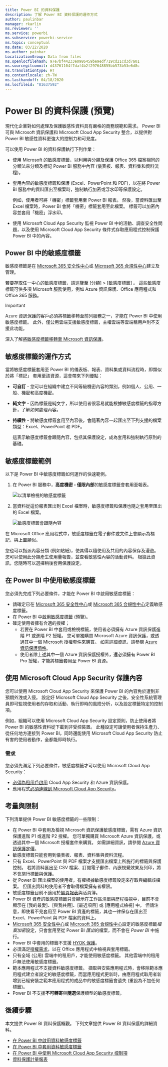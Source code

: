 ```yaml
---
title: Power BI 的資料保護
description: 了解 Power BI 資料保護的運作方式
author: paulinbar
manager: rkarlin
ms.reviewer: ''
ms.service: powerbi
ms.subservice: powerbi-service
ms.topic: conceptual
ms.date: 03/22/2020
ms.author: painbar
LocalizationGroup: Data from files
ms.openlocfilehash: 97e7bf44233e0986459be9edf719cd21cd3d7a01
ms.sourcegitcommit: d43761104f7daf4b2f297648855bb573b53e6d8c
ms.translationtype: HT
ms.contentlocale: zh-TW
ms.lasthandoff: 04/18/2020
ms.locfileid: "81637592"
---
```

# <a name="data-protection-in-power-bi-preview"></a>Power BI 的資料保護 (預覽)

現代化企業對如何處理及保護敏感性資料具有嚴格的商務規範和需求。 Power BI 可與 Microsoft 資訊保護和 Microsoft Cloud App Security 整合，以提供對 Power BI 敏感性資料更強大的控制力和可見度。 

可以使用 Power BI 的資料保護執行下列作業：

* 使用 Microsoft 的敏感度標籤，以利用與分類及保護 Office 365 檔案相同的分類法來分類及標記 Power BI 服務中內容 (儀表板、報表、資料集和資料流程)。 

* 套用內容的敏感度標籤和保護 (Excel、PowerPoint 和 PDF)，以在將 Power BI 服務中的資料匯出至檔案時，強制執行加密或浮水印等保護設定。 

  例如，使用者可將「機密」標籤套用至 Power BI 報表。 然後，當資料匯出至 Excel 檔案時，Power BI 會將「機密」標籤套用至此檔案。 標籤可以加密內容並套用「機密」浮水印。

* 使用 Microsoft Cloud App Security 監視 Power BI 中的活動、調查安全性問題，以及使用 Microsoft Cloud App Security 條件式存取應用程式控制保護 Power BI 中的內容。 

## <a name="sensitivity-labels-in-power-bi"></a>Power BI 中的敏感度標籤

敏感度標籤是在 [Microsoft 365 安全性中心](https://security.microsoft.com/)或 [Microsoft 365 合規性中心](https://compliance.microsoft.com/)建立及管理。

若要存取任一中心的敏感度標籤，請巡覽至 [分類] > [敏感度標籤]  。 這些敏感度標籤可供多項 Microsoft 服務使用，例如 Azure 資訊保護、Office 應用程式和 Office 365 服務。

> [!IMPORTANT]
> Azure 資訊保護的客戶必須將標籤移轉至前列服務之一，才能在 Power BI 中使用敏感度標籤。 此外，僅公用雲端支援敏感度標籤，主權雲端等雲端租用戶則不支援此功能。
>
> 深入了解[將敏感度標籤移轉至 Microsoft 資訊保護](https://docs.microsoft.com/azure/information-protection/configure-policy-migrate-labels)。

## <a name="how-sensitivity-labels-work"></a>敏感度標籤的運作方式

當將敏感度標籤套用至 Power BI 的儀表板、報表、資料集或資料流程時，即類似於將「標記」  套用至該資源，這會帶來下列優點：
* **可自訂** - 您可以在組織中建立不同等級機密內容的類別，例如個人、公用、一般、機密和高度機密。
* **純文字** - 因為標籤是純文字，所以使用者很容易就能根據敏感度標籤的指導方針，了解如何處理內容。
* **持續性** - 將敏感度標籤套用至內容後，會隨著內容一起匯出至下列支援的檔案類型：Excel、PowerPoint 和 PDF。 

  這表示敏感度標籤會跟隨內容，包括其保護設定，成為套用和強制執行原則的基礎。 

## <a name="sensitivity-label-example"></a>敏感度標籤範例 

以下是 Power BI 中敏感度標籤如何運作的快速範例。

1. 在 Power BI 服務中，**高度機密 - 僅限內部**的敏感度標籤會套用至報表。

   ![以清單檢視的敏感度標籤](media/service-security-data-protection-overview/sensitivity-labels-overview-01.png)

2. 當資料從這份報表匯出到 Excel 檔案時，敏感度標籤和保護也隨之套用至匯出的 Excel 檔案。

   ![敏感度標籤會跟隨內容](media/service-security-data-protection-overview/sensitivity-labels-overview-02.png)

在 Microsoft Office 應用程式中，敏感度標籤在電子郵件或文件上會顯示為標記，與上圖類似。

您也可以指派內容分類 (例如貼紙)，使其得以隨使用及共用的內容保存及漫遊。 您可以使用此分類產生使用量報告，並查看敏感性內容的活動資料。 根據此資訊，您隨時可以選擇稍後套用保護設定。


## <a name="using-sensitivity-labels-in-power-bi"></a>在 Power BI 中使用敏感度標籤

您必須先完成下列必要條件，才能在 Power BI 中啟用敏感度標籤： 

* 請確定已在 [Microsoft 365 安全性中心](https://security.microsoft.com/)或 [Microsoft 365 合規性中心](https://compliance.microsoft.com/)定義敏感度標籤。 
* 在 Power BI 中[啟用敏感度標籤](service-security-enable-data-sensitivity-labels.md) (預覽)。
* 確定使用者擁有合適的授權；
  * 若要在 Power BI 中套用或檢視標籤，使用者必須擁有 Azure 資訊保護進階 P1 或進階 P2 授權。 您可單獨購買 Microsoft Azure 資訊保護，或透過其中一個 Microsoft 授權套件來購買。 如需詳細資訊，請參閱 [Azure 資訊保護價格](https://azure.microsoft.com/pricing/details/information-protection/)。
  * 使用者除上述其中一個 Azure 資訊保護授權外，還必須擁有 Power BI Pro 授權，才能將標籤套用至 Power BI 資源。 

## <a name="protect-content-using-microsoft-cloud-app-security"></a>使用 Microsoft Cloud App Security 保護內容

您可以使用 Microsoft Cloud App Security 來保護 Power BI 的內容免於遭到非預期外洩或入侵。 設定好 Microsoft Cloud App Security 之後，安全性系統管理員即可監視使用者的存取和活動、執行即時的風險分析，以及設定標籤特定的控制項。

例如，組織可以使用 Microsoft Cloud App Security 設定原則，防止使用者將 Power BI 的敏感性資料從下載到非受控裝置。 此種設定可讓使用者保持生產力、從任何地方連接到 Power BI，同時還能使用 Microsoft Cloud App Security 防止有害的使用者動作，全都能即時執行。 

### <a name="requirements"></a>需求

您必須先滿足下列必要條件，敏感度標籤才可以使用 Microsoft Cloud App Security： 

* [必須為租用戶啟用](https://docs.microsoft.com/cloud-app-security/azip-integration) Cloud App Security 和 Azure 資訊保護。
* 應用程式[必須連線到 Microsoft Cloud App Security](https://docs.microsoft.com/cloud-app-security/enable-instant-visibility-protection-and-governance-actions-for-your-apps)。

## <a name="considerations-and-limitations"></a>考量與限制

下列清單提供 Power BI 敏感度標籤的一些限制：

* 在 Power BI 中套用及檢視 Microsoft 資訊保護敏感度標籤，需有 Azure 資訊保護進階 P1 或進階 P2 授權。 您可單獨購買 Microsoft Azure 資訊保護，或透過其中一個 Microsoft 授權套件來購買。 如需詳細資訊，請參閱 [Azure 資訊保護定價](https://azure.microsoft.com/pricing/details/information-protection/)。
* 敏感度標籤只能套用到儀表板、報表、資料集與資料流程。
* 只有 Excel、PowerPoint 與 PDF 檔案才支援匯出檔案上所施行的標籤與保護控制。 若將資料匯出至 CSV 檔案、訂閱電子郵件、內嵌視覺效果及列印，將不會施行標籤與保護。
* 從 Power BI 匯出檔案的使用者，有權根據敏感度標籤設定來存取與編輯該檔案。 但匯出資料的使用者不會取得檔案擁有者權限。 
* 敏感度標籤目前不適用於[編頁報表]( https://docs.microsoft.com/power-bi/paginated-reports-report-builder-power-bi)與活頁簿。
* Power BI 資產的敏感度標籤只會顯示在工作區清單與歷程檢視中，目前不會顯示在 [我的最愛]、[與我共用]、[最近項目] 或 [應用程式檢視] 中。 但請注意，即使看不見套用至 Power BI 資產的標籤，其也一律保存在匯出至 Excel、PowerPoint 與 PDF 檔案的資料上。
* [Microsoft 365 安全性中心](https://security.microsoft.com/)或 [Microsoft 365 合規性中心](https://compliance.microsoft.com/)設定的敏感度標籤*檔案加密*設定，只會套用至從 Power BI *匯出*的檔案，而不會在 *Power BI* 中施行。
* Power BI 中套用的標籤不支援 [HYOK 保護](https://docs.microsoft.com/azure/information-protection/configure-adrms-restrictions)。
* 必須滿足[授權需求](https://docs.microsoft.com/microsoft-365/compliance/get-started-with-sensitivity-labels#subscription-and-licensing-requirements-for-sensitivity-labels)，以在 Office 應用程式中檢視與套用標籤。
* 只有全域 (公用) 雲端中的租用戶，才能使用敏感度標籤。 其他雲端中的租用戶無法使用敏感度標籤。
* 範本應用程式不支援資料敏感度標籤。 擷取與安裝應用程式時，會移除範本應用程式建立者設定的敏感度標籤，而當應用程式更新時，由應用程式取用者新增到已經安裝之範本應用程式的成品中的敏感度標籤會遺失 (重設為不加任何標籤)。
* Power BI 不支援**不可轉寄**與**隨選**保護類型的敏感度標籤。

## <a name="next-steps"></a>後續步驟

本文提供 Power BI 資料保護概觀。 下列文章提供 Power BI 資料保護的詳細資料。 

* [在 Power BI 中啟用資料敏感度標籤](service-security-enable-data-sensitivity-labels.md)
* [在 Power BI 中套用資料敏感度標籤](../designer/service-security-apply-data-sensitivity-labels.md)
* [在 Power BI 中使用 Microsoft Cloud App Security 控制項](service-security-using-microsoft-cloud-app-security-controls.md)
* [資料保護計量報表](service-security-data-protection-metrics-report.md)
